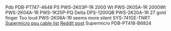 Pdb PDB-PT747-4648
PS  PWS-2K03P-1R 2000 Wt
PWS-2K05A-1R 2000Wt
PWS-2K04A-1R
PWS-1K25P-PQ Delta DPS-1200QB
PWS-2K20A-1R 27 gold finger Too loud
PWS-2K08A-1R seems more silent
SYS-741GE-TNRT
[Supermicro psu cable list](https://www.supermicro.com/products/nfo/files/power_supply/psu_cablelist.pdf) 
[Reddit post](https://www.reddit.com/r/homelab/comments/1j6gt0v/i_need_some_help_with_supermicro_pdb_boards_which/?utm_source=share&utm_medium=web3x&utm_name=web3xcss&utm_term=1&utm_content=share_button) 
Supermicro PDB-PT418-B6824
